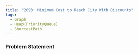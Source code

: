 ```yaml
---
title: "2093: Minimum Cost to Reach City With Discounts"
tags:
  - Graph
  - Heap(PriorityQueue)
  - ShortestPath
---
```

### Problem Statement

